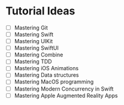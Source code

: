 # Tutorial Ideas
- [ ] Mastering Git
- [ ] Mastering Swift
- [ ] Mastering UIKit
- [ ] Mastering SwiftUI
- [ ] Mastering Combine
- [ ] Mastering TDD
- [ ] Mastering iOS Animations
- [ ] Mastering Data structures
- [ ] Mastering MacOS programming
- [ ] Mastering Modern Concurrency in Swift
- [ ] Mastering Apple Augmented Reality Apps
